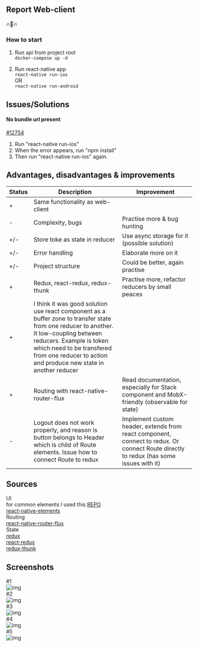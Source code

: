 ## Report Web-client 
:fire::triumph::fire:
### How to start  
1. Run api from project root  
`docker-compose up -d`

2. Run react-native app  
`react-native run-ios`  
OR  
`react-native run-android`
## Issues/Solutions
 
#### No bundle url present  
[#12754](https://github.com/facebook/react-native/issues/12754)
1. Run "react-native run-ios"  
2. When the error appears, run "npm install"  
3. Then run "react-native run-ios" again.  

## Advantages, disadvantages & improvements
| Status          | Description | Improvement
| ----- | ----- | ----- |
| +  |  Same functionality as web-client | |
| -  |  Complexity, bugs | Practise more & bug hunting|
| +/-  | Store toke as state in reducer | Use async storage for it (possible solution)|
| +/-  | Error handling |Elaborate more on it|
| +/-  |  Project structure | Could be better, again practise|
| +  |  Redux, react-redux, redux-thunk| Practise more, refactor reducers by small peaces |
| +  |  I think it was good solution use react component as a buffer zone to transfer state from one reducer to another. It low-coupling between reducers. Example is token which need to be transfered from one reducer to action and produce new state in another reducer |  |
| +  |  Routing with react-native-router-flux | Read documentation, especially for Stack component and MobX-friendly (observable for state) |
| -  |  Logout does not work properly, and reason is button belongs to Header which is child of Route elements. Issue how to connect Route to redux  | Implement custom header, extends from react component, connect to redux. Or connect Route directly to redux (has some issues with it) |



## Sources  
UI  
for common elements I used this [REPO](https://github.com/StephenGrider/ReactNativeReduxCasts/tree/master/auth/src/components/common)   
[react-native-elements](https://github.com/react-native-training/react-native-elements)  
Routing  
[react-native-router-flux](https://github.com/aksonov/react-native-router-flux)  
State  
[redux](https://github.com/reactjs/redux)  
[react-redux](https://github.com/reactjs/react-redux)  
[redux-thunk](https://github.com/reactjs/react-redux)

## Screenshots
\#1  
![img](./screenshots/screen1.png)  
\#2     
![img](./screenshots/screen2.png)  
\#3  
![img](./screenshots/screen3.png)  
\#4  
![img](./screenshots/screen4.png)  
\#5  
![img](./screenshots/screen5.png) 